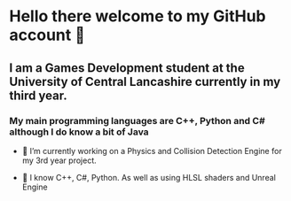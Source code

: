 # Hello there welcome to my GitHub account 👋

## I am a Games Development student at the University of Central Lancashire currently in my third year.

### My main programming languages are C++, Python and C# although I do know a bit of Java

- 🔭 I’m currently working on a Physics and Collision Detection Engine for my 3rd year project.

- 🌱 I know C++, C#, Python. As well as using HLSL shaders and Unreal Engine
